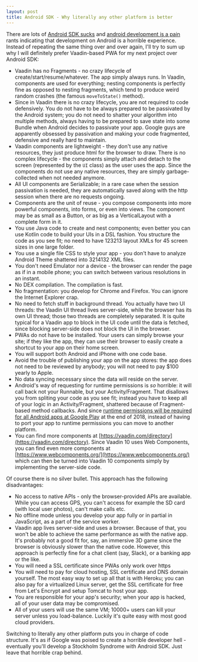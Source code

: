 ```yaml
---
layout: post
title: Android SDK - Why literally any other platform is better
---
```


There are lots of [Android SDK sucks](https://www.google.com/search?q=android+sdk+sucks) and [android development is a pain](https://www.google.com/search?q=android+development+is+a+pain) rants indicating that development on Android is a horrible experience. Instead of repeating the same thing over and over again, I'll try to sum up why I will definitely prefer Vaadin-based PWA for my next project over Android SDK:

* Vaadin has no Fragments - no crazy lifecycle of create/start/resume/whatever. The app simply always runs. In Vaadin, components are used for everything; nesting components is perfectly fine as opposed to nesting fragments, which tend to produce weird random crashes (the famous `moveToState()` method).
* Since in Vaadin there is no crazy lifecycle, you are not required to code defensively. You do not have to be always prepared to be passivated by the Android system; you do not need to shatter your algorithm into multiple methods, always having to be prepared to save state into some Bundle when Android decides to passivate your app. Google guys are apparently obsessed by passivation and making your code fragmented, defensive and really hard to maintain.
* Vaadin components are lightweight - they don't use any native resources, they just produce html for the browser to draw. There is no complex
  lifecycle - the components simply attach and detach to the screen (represented by the `UI` class) as the user uses the app.
  Since the components do not use any native resources, they are simply garbage-collected when not needed anymore.
* All UI components are Serializable; in a rare case when the session passivation is needed, they are automatically saved along with the http session when there are no requests ongoing.
* Components are the unit of reuse - you compose components into more powerful components, into forms, or even into views. The component
  may be as small as a Button, or as big as a VerticalLayout with a complete form in it.
* You use Java code to create and nest components; even better you can use Kotlin code to build your UIs in a DSL fashion. You structure the code as you see fit; no need to have 123213 layout XMLs for 45 screen sizes in one large folder.
* You use a single file CSS to style your app - you don't have to analyze Android Theme shattered into 3214132 XML files.
* You don't need Emulator nor a device - the browser can render the page as if in a mobile phone; you can switch
  between various resolutions in an instant.
* No DEX compilation. The compilation is fast.
* No fragmentation: you develop for Chrome and Firefox. You can ignore the Internet Explorer crap.
* No need to fetch stuff in background thread. You actually have two UI threads: the Vaadin UI thread lives server-side, while the browser has its own UI thread; those two threads are completely separated.
  It is quite typical for a Vaadin app to block in the UI code until the data is fetched, since blocking server-side does not block the UI in the browser.
* PWAs do not have to be installed. Your users can simply browse your site; if they like the app, they can use their browser to easily create a
  shortcut to your app on their home screen.
* You will support both Android and iPhone with one code base.
* Avoid the trouble of publishing your app on the app stores: the app does not need to be reviewed by anybody; you will not need to pay $100 yearly to Apple.
* No data syncing necessary since the data will reside on the server.
* Android's way of requesting for runtime permissions is *so* horrible: it will call back not your Runnable, but your Activity/Fragment.
  That disallows you from spliting your code as you see fit; instead you have to keep all of your logic in an Activity/Fragment, shattered because of Fragment-based method callbacks.
  And since [runtime permissions will be required for all Android apps at Google Play](https://android-developers.googleblog.com/2017/12/improving-app-security-and-performance.html) at the end of 2018, instead of having to port your app to runtime permissions you can move to another platform.
* You can find more components at [https://vaadin.com/directory](https://vaadin.com/directory). Since Vaadin 10 uses Web Components, you can find even more components at [https://www.webcomponents.org/](https://www.webcomponents.org/) which can then be turned into Vaadin 10 components simply by implementing the server-side code.

Of course there is no silver bullet. This approach has the following disadvantages:

* No access to native APIs - only the browser-provided APIs are available. While you can access GPS, you can't access for example the SD card (with local user photos), can't make calls etc.
* No offline mode unless you develop your app fully or in partial in JavaScript, as a part of the service worker.
* Vaadin app lives server-side and uses a browser. Because of that, you won't be able to achieve the same performance as with the native app. It's probably not a good fit for, say, an immersive 3D game since the browser is obviously slower than the native code. However, this approach is perfectly fine for a chat client (say, Slack), or a banking app or the like.
* You will need a SSL certificate since PWAs only work over https
* You will need to pay for cloud hosting, SSL certificate and DNS domain yourself. The most easy way to set up all that is with Heroku; you can also pay for a virtualized Linux server, get the SSL certificate for free from Let's Encrypt and setup Tomcat to host your app.
* You are responsible for your app's security; when your app is hacked, all of your user data may be compromised.
* All of your users will use the same VM; 10000+ users can kill your server unless you load-balance. Luckily it's quite easy with most good cloud providers.

Switching to literally any other platform puts you in charge of code structure. It's as if Google was poised to create a horrible developer hell - eventually you'll develop a Stockholm Syndrome with Android SDK. Just leave that horrible crap behind.
